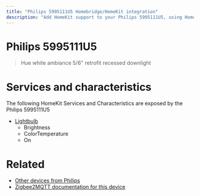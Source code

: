 ```yaml
---
title: "Philips 5995111U5 Homebridge/HomeKit integration"
description: "Add HomeKit support to your Philips 5995111U5, using Homebridge, Zigbee2MQTT and homebridge-z2m."
---
```

<!---
This file has been GENERATED using src/docgen/docgen.ts
DO NOT EDIT THIS FILE MANUALLY!
-->
# Philips 5995111U5
> Hue white ambiance 5/6" retrofit recessed downlight


# Services and characteristics
The following HomeKit Services and Characteristics are exposed by
the Philips 5995111U5

* [Lightbulb](../../light.md)
  * Brightness
  * ColorTemperature
  * On


# Related
* [Other devices from Philips](../index.md#philips)
* [Zigbee2MQTT documentation for this device](https://www.zigbee2mqtt.io/devices/5995111U5.html)